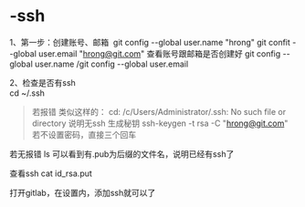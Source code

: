 # -ssh

1、第一步：创建账号、邮箱
      &nbsp;git config --global user.name "hrong"
      git confit --global user.email "hrong@git.com"
  查看账号跟邮箱是否创建好  git config --global user.name  /git config --global user.email
  
2、检查是否有ssh   
        cd ~/.ssh
  >若报错   类似这样的：  cd: /c/Users/Administrator/.ssh: No such file or directory 说明无ssh
  >生成秘钥  ssh-keygen -t rsa -C "hrong@git.com"   若不设置密码，直接三个回车
  
  若无报错
    ls 
  可以看到有.pub为后缀的文件名，说明已经有ssh了
  
  查看ssh
  cat id_rsa.put
  
  打开gitlab，在设置内，添加ssh就可以了
  
  
